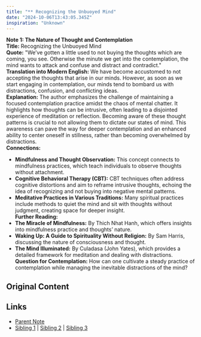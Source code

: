```yaml
---
title: "** Recognizing the Unbuoyed Mind"
date: "2024-10-06T13:43:05.345Z"
inspiration: "Unknown"
---
```


  
**Note 1: The Nature of Thought and Contemplation**  
**Title:** Recognizing the Unbuoyed Mind  
**Quote:** "We’ve gotten a little used to not buying the thoughts which are coming, you see. Otherwise the minute we get into the contemplation, the mind wants to attack and confuse and distract and contradict."  
**Translation into Modern English:** We have become accustomed to not accepting the thoughts that arise in our minds. However, as soon as we start engaging in contemplation, our minds tend to bombard us with distractions, confusion, and conflicting ideas.  
**Explanation:** The author emphasizes the challenge of maintaining a focused contemplation practice amidst the chaos of mental chatter. It highlights how thoughts can be intrusive, often leading to a disjointed experience of meditation or reflection. Becoming aware of these thought patterns is crucial to not allowing them to dictate our states of mind. This awareness can pave the way for deeper contemplation and an enhanced ability to center oneself in stillness, rather than becoming overwhelmed by distractions.  
**Connections:**  
- **Mindfulness and Thought Observation:** This concept connects to mindfulness practices, which teach individuals to observe thoughts without attachment.  
- **Cognitive Behavioral Therapy (CBT):** CBT techniques often address cognitive distortions and aim to reframe intrusive thoughts, echoing the idea of recognizing and not buying into negative mental patterns.  
- **Meditative Practices in Various Traditions:** Many spiritual practices include methods to quiet the mind and sit with thoughts without judgment, creating space for deeper insight.  
**Further Reading:**  
- **The Miracle of Mindfulness:** By Thich Nhat Hanh, which offers insights into mindfulness practice and thoughts’ nature.  
- **Waking Up: A Guide to Spirituality Without Religion:** By Sam Harris, discussing the nature of consciousness and thought.  
- **The Mind Illuminated:** By Culadasa (John Yates), which provides a detailed framework for meditation and dealing with distractions.  
**Question for Contemplation:** How can one cultivate a steady practice of contemplation while managing the inevitable distractions of the mind?  


## Original Content



## Links

- [Parent Note](/parent-note.md)
- [Sibling 1](/zettel1.md) | [Sibling 2](/zettel2.md) | [Sibling 3](/zettel3.md)
